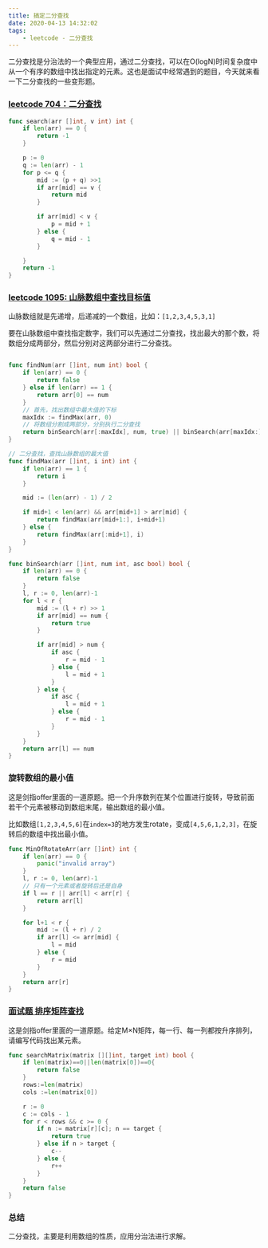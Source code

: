 ```yaml
---
title: 搞定二分查找
date: 2020-04-13 14:32:02
tags:
    - leetcode - 二分查找
---
```

二分查找是分治法的一个典型应用，通过二分查找，可以在O(logN)时间复杂度中从一个有序的数组中找出指定的元素。这也是面试中经常遇到的题目，今天就来看一下二分查找的一些变形题。

### [leetcode 704：二分查找](https://leetcode-cn.com/problems/binary-search/)
```go
func search(arr []int, v int) int {
	if len(arr) == 0 {
		return -1
	}

	p := 0
	q := len(arr) - 1
	for p <= q {
		mid := (p + q) >>1
		if arr[mid] == v {
			return mid
		}

		if arr[mid] < v {
			p = mid + 1
		} else {
			q = mid - 1
		}

	}
	return -1
}
```
### [leetcode 1095: 山脉数组中查找目标值](https://leetcode-cn.com/problems/find-in-mountain-array/)
山脉数组就是先递增，后递减的一个数组，比如：`[1,2,3,4,5,3,1]`

要在山脉数组中查找指定数字，我们可以先通过二分查找，找出最大的那个数，将数组分成两部分，然后分别对这两部分进行二分查找。
```go

func findNum(arr []int, num int) bool {
	if len(arr) == 0 {
		return false
	} else if len(arr) == 1 {
		return arr[0] == num
    }
    // 首先，找出数组中最大值的下标
    maxIdx := findMax(arr, 0)
    // 将数组分割成两部分，分别执行二分查找
	return binSearch(arr[:maxIdx], num, true) || binSearch(arr[maxIdx:], num, false)
}

// 二分查找，查找山脉数组的最大值
func findMax(arr []int, i int) int {
	if len(arr) == 1 {
		return i
	}

	mid := (len(arr) - 1) / 2

	if mid+1 < len(arr) && arr[mid+1] > arr[mid] {
		return findMax(arr[mid+1:], i+mid+1)
	} else {
		return findMax(arr[:mid+1], i)
	}
}

func binSearch(arr []int, num int, asc bool) bool {
	if len(arr) == 0 {
		return false
	}
	l, r := 0, len(arr)-1
	for l < r {
		mid := (l + r) >> 1
		if arr[mid] == num {
			return true
		}

		if arr[mid] > num {
			if asc {
				r = mid - 1
			} else {
				l = mid + 1
			}
		} else {
			if asc {
				l = mid + 1
			} else {
				r = mid - 1
			}
		}
	}
	return arr[l] == num
}
```

### 旋转数组的最小值
这是剑指offer里面的一道原题。把一个升序数列在某个位置进行旋转，导致前面若干个元素被移动到数组末尾，输出数组的最小值。

比如数组`[1,2,3,4,5,6]`在`index=3`的地方发生rotate，变成`[4,5,6,1,2,3]`，在旋转后的数组中找出最小值。

```go
func MinOfRotateArr(arr []int) int {
	if len(arr) == 0 {
		panic("invalid array")
	}
    l, r := 0, len(arr)-1
    // 只有一个元素或者旋转后还是自身
	if l == r || arr[l] < arr[r] {
		return arr[l]
	}

	for l+1 < r {
		mid := (l + r) / 2
		if arr[l] <= arr[mid] {
			l = mid
		} else {
			r = mid
		}
	}
	return arr[r]
}
```

### [面试题 排序矩阵查找](https://leetcode-cn.com/problems/sorted-matrix-search-lcci/)
这是剑指offer里面的一道原题。给定M×N矩阵，每一行、每一列都按升序排列，请编写代码找出某元素。
```go
func searchMatrix(matrix [][]int, target int) bool {
    if len(matrix)==0||len(matrix[0])==0{
        return false 
    }
    rows:=len(matrix)
    cols :=len(matrix[0])

    r := 0
	c := cols - 1
	for r < rows && c >= 0 {
		if n := matrix[r][c]; n == target {
			return true
		} else if n > target {
			c--
		} else {
			r++
		}
	}
	return false
}
```


### 总结
二分查找，主要是利用数组的性质，应用分治法进行求解。